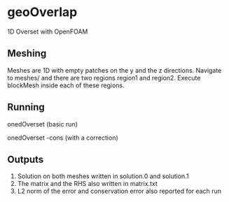 # geoOverlap
 1D Overset with OpenFOAM

Meshing
--------
Meshes are 1D with empty patches on the y and the z directions. Navigate to meshes/ and there are two regions region1 and region2. Execute blockMesh inside each of these regions.

Running
--------
onedOverset (basic run)

onedOverset -cons (with a correction)

Outputs
-------
1. Solution on both meshes written in solution.0 and solution.1
2. The matrix and the RHS also written in matrix.txt
3. L2 norm of the error and conservation error also reported for each run

